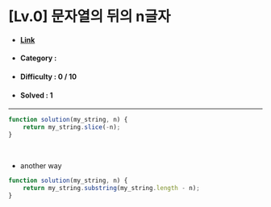 # [Lv.0] 문자열의 뒤의 n글자
* #### [Link](https://school.programmers.co.kr/learn/courses/30/lessons/181950)
* #### Category : 
* #### Difficulty : 0 / 10  
* #### Solved : 1

<hr />

```js
function solution(my_string, n) {
    return my_string.slice(-n);
}
```

<br />

* another way
```js
function solution(my_string, n) {
    return my_string.substring(my_string.length - n);
}
```